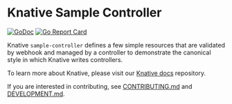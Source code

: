 # Knative Sample Controller

[![GoDoc](https://godoc.org/knative.dev/sample-controller?status.svg)](https://godoc.org/knative.dev/sample-controller)
[![Go Report Card](https://goreportcard.com/badge/knative/sample-controller)](https://goreportcard.com/report/knative/sample-controller)

Knative `sample-controller` defines a few simple resources that are validated by
webhook and managed by a controller to demonstrate the canonical style in which
Knative writes controllers.

To learn more about Knative, please visit our
[Knative docs](https://github.com/knative/docs) repository.

If you are interested in contributing, see [CONTRIBUTING.md](./CONTRIBUTING.md)
and [DEVELOPMENT.md](./DEVELOPMENT.md).
